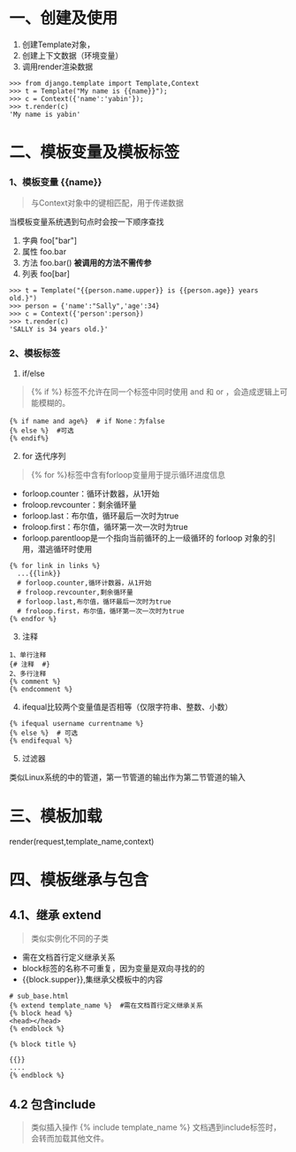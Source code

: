 # 一、创建及使用
1. 创建Template对象，
2. 创建上下文数据（环境变量）
3. 调用render渲染数据
```
>>> from django.template import Template,Context
>>> t = Template("My name is {{name}}");
>>> c = Context({'name':'yabin'});
>>> t.render(c)
'My name is yabin'
```
# 二、模板变量及模板标签
### 1、模板变量 {{name}}
> 与Context对象中的键相匹配，用于传递数据

当模板变量系统遇到句点时会按一下顺序查找
1. 字典 foo["bar"]
2. 属性 foo.bar
3. 方法 foo.bar() **被调用的方法不需传参**
4. 列表 foo[bar]

```
>>> t = Template("{{person.name.upper}} is {{person.age}} years old.}")
>>> person = {'name':"Sally",'age':34}
>>> c = Context({'person':person})
>>> t.render(c)
'SALLY is 34 years old.}'
```

### 2、模板标签 
1. if/else
> {% if %} 标签不允许在同一个标签中同时使用  and 和  or ，会造成逻辑上可能模糊的。
```
{% if name and age%}  # if None：为false
{% else %}  #可选
{% endif%}
```

2. for 迭代序列
> {% for %}标签中含有forloop变量用于提示循环进度信息
- forloop.counter：循环计数器，从1开始
- froloop.revcounter：剩余循环量
- forloop.last：布尔值，循环最后一次时为true
- froloop.first：布尔值，循环第一次一次时为true
- forloop.parentloop是一个指向当前循环的上一级循环的 forloop 对象的引用，潜逃循环时使用
```
{% for link in links %}
  ...{{link}}
  # forloop.counter,循环计数器，从1开始
  # froloop.revcounter,剩余循环量
  # forloop.last,布尔值，循环最后一次时为true
  # froloop.first，布尔值，循环第一次一次时为true
{% endfor %}
```
3. 注释

```
1、单行注释
{# 注释  #}
2、多行注释
{% comment %}
{% endcomment %}
```

4. ifequal比较两个变量值是否相等（仅限字符串、整数、小数）

```
{% ifequal username currentname %}
{% else %}  # 可选
{% endifequal %}
```
5. 过滤器

类似Linux系统的中的管道，第一节管道的输出作为第二节管道的输入

# 三、模板加载

render(request,template_name,context)

# 四、模板继承与包含

## 4.1、继承 extend
> 类似实例化不同的子类
- 需在文档首行定义继承关系
- block标签的名称不可重复，因为变量是双向寻找的的
- {{block.supper}},集继承父模板中的内容 


```
# sub_base.html
{% extend template_name %}  #需在文档首行定义继承关系
{% block head %}
<head></head>
{% endblock %}

{% block title %}

{{}}
....
{% endblock %}
```
## 4.2 包含include
> 类似插入操作
{% include template_name %}
文档遇到include标签时，会转而加载其他文件。



